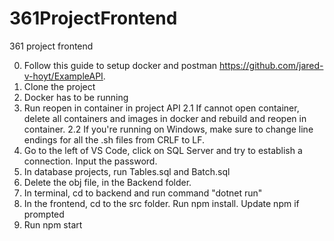 # 361ProjectFrontend
361 project frontend

0. Follow this guide to setup docker and postman https://github.com/jared-v-hoyt/ExampleAPI.
1. Clone the project
1. Docker has to be running
2. Run reopen in container in project API
2.1 If cannot open container, delete all containers and images in docker and rebuild and reopen in container.
2.2 If you're running on Windows, make sure to change line endings for all the .sh files from CRLF to LF.
3. Go to the left of VS Code, click on SQL Server and try to establish a connection. Input the password.
4. In database projects, run Tables.sql and Batch.sql
5. Delete the obj file, in the Backend folder. 
6. In terminal, cd to backend and run command "dotnet run"
7. In the frontend, cd to the src folder. Run npm install. Update npm if prompted
8. Run npm start

